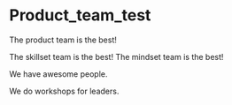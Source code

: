 # Product_team_test


The product team is the best!

The skillset team is the best!
The mindset team is the best!

We have awesome people.

We do workshops for leaders.
